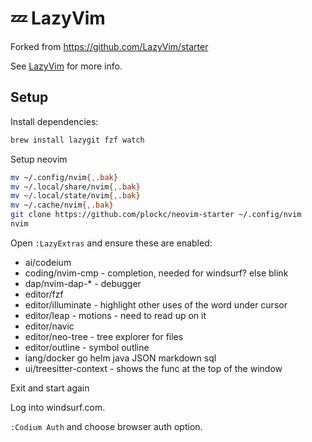 # 💤 LazyVim

Forked from <https://github.com/LazyVim/starter>

See [LazyVim](http://www.lazyvim.org/) for more info.

## Setup

Install dependencies:

``` bash
brew install lazygit fzf watch
```

Setup neovim

```bash
mv ~/.config/nvim{,.bak}
mv ~/.local/share/nvim{,.bak}
mv ~/.local/state/nvim{,.bak}
mv ~/.cache/nvim{,.bak}
git clone https://github.com/plockc/neovim-starter ~/.config/nvim
nvim
```

Open `:LazyExtras` and ensure these are enabled:

- ai/codeium
- coding/nvim-cmp - completion, needed for windsurf? else blink
- dap/nvim-dap-* - debugger
- editor/fzf
- editor/illuminate - highlight other uses of the word under cursor
- editor/leap - motions - need to read up on it
- editor/navic
- editor/neo-tree - tree explorer for files
- editor/outline - symbol outline
- lang/docker go helm java JSON markdown sql
- ui/treesitter-context - shows the func at the top of the window

Exit and start again

Log into windsurf.com.

`:Codium Auth` and choose browser auth option.
